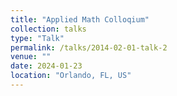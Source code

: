 ```yaml
---
title: "Applied Math Colloqium"
collection: talks
type: "Talk"
permalink: /talks/2014-02-01-talk-2
venue: ""
date: 2024-01-23
location: "Orlando, FL, US"
---
```




